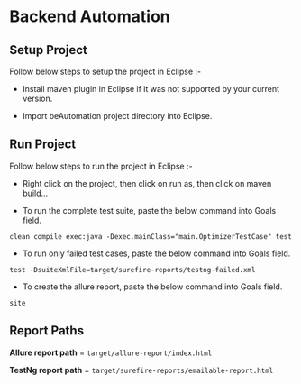 

# Backend Automation  


## Setup Project


Follow below steps to setup the project in Eclipse :-

* Install maven plugin in Eclipse if it was not supported by your current version.


* Import beAutomation project directory into Eclipse.


## Run Project

Follow below steps to run the project in Eclipse :-

* Right click on the project, then click on run as, then click on maven build...

* To run the complete test suite, paste the below command into Goals field.

 ```
 clean compile exec:java -Dexec.mainClass="main.OptimizerTestCase" test
 ```


* To run only failed test cases, paste the below command into Goals field.

```
test -DsuiteXmlFile=target/surefire-reports/testng-failed.xml
```


* To create the allure report, paste the below command into Goals field.

```
site
```

## Report Paths

**Allure report path** = `target/allure-report/index.html`  

**TestNg report path** = `target/surefire-reports/emailable-report.html`

